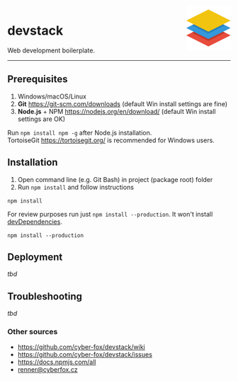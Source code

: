 <img align="right" width="100" height="100" src="https://raw.githubusercontent.com/cyber-fox/devstack/master/resources/images/devstack-icon-200x200.png" alt="devstack">

# devstack

Web development boilerplate.

----

## Prerequisites

1. Windows/macOS/Linux
2. **Git** https://git-scm.com/downloads (default Win install settings are fine)
3. **Node.js** + NPM https://nodejs.org/en/download/ (default Win install settings are OK)

Run `npm install npm -g` after Node.js installation.  
TortoiseGit https://tortoisegit.org/ is recommended for Windows users.

## Installation

1. Open command line (e.g. Git Bash) in project (package root) folder
2. Run `npm install` and follow instructions

```shell_session
npm install
```

For review purposes run just `npm install --production`. It won't install [devDependencies](https://docs.npmjs.com/files/package.json#devdependencies).

```shell_session
npm install --production
```

## Deployment

*tbd*

## Troubleshooting

*tbd*

### Other sources

* https://github.com/cyber-fox/devstack/wiki
* https://github.com/cyber-fox/devstack/issues
* https://docs.npmjs.com/all
* renner@cyberfox.cz
